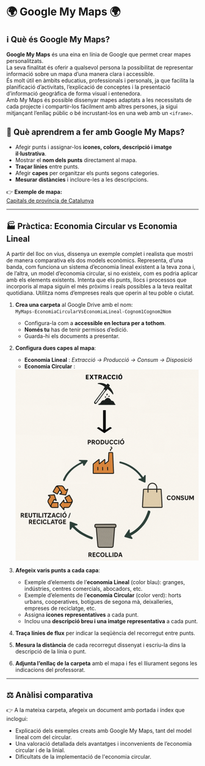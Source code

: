 # 🌍 Google My Maps 🌍

## ℹ️ Què és Google My Maps?

**Google My Maps** és una eina en línia de Google que permet crear mapes personalitzats.  
La seva finalitat és oferir a qualsevol persona la possibilitat de representar informació sobre un mapa d’una manera clara i accessible.  
És molt útil en àmbits educatius, professionals i personals, ja que facilita la planificació d’activitats, l’explicació de conceptes i la presentació d’informació geogràfica de forma visual i entenedora.  
Amb My Maps és possible dissenyar mapes adaptats a les necessitats de cada projecte i compartir-los fàcilment amb altres persones, ja sigui mitjançant l’enllaç públic o bé incrustant-los en una web amb un `<iframe>`.

## 📝 Què aprendrem a fer amb Google My Maps?
- Afegir punts i assignar-los **icones, colors, descripció i imatge il·lustrativa**.  
- Mostrar el **nom dels punts** directament al mapa.  
- **Traçar línies** entre punts.  
- Afegir **capes** per organitzar els punts segons categories.  
- **Mesurar distàncies** i incloure-les a les descripcions.  

👉 **Exemple de mapa:**  
[Capitals de província de Catalunya](https://www.google.com/maps/d/edit?mid=1X4KqOKo3s4OL_LOHC51D5LiTrjOOTME&usp=drive_link)

---

## 🏭 Pràctica: Economia Circular vs Economia Lineal

A partir del lloc on vius, dissenya un exemple complet i realista que mostri de manera comparativa els dos models econòmics.
Representa, d’una banda, com funciona un sistema d’economia lineal existent a la teva zona i, de l’altra, un model d’economia circular, si no existeix, com es podria aplicar amb els elements existents. Intenta que els punts, llocs i processos que incorporis al mapa siguin el més pròxims i reals possibles a la teva realitat quotidiana.
Utilitza noms d’empreses reals que operin al teu poble o ciutat.

1. **Crea una carpeta** al Google Drive amb el nom:  
   `MyMaps-EconomiaCircularVsEconomiaLineal-Cognom1Cognom2Nom`  
   - Configura-la com a **accessible en lectura per a tothom**.
   - **Només tu** has de tenir permisos d’edició.
   - Guarda-hi els documents a presentar.

2. **Configura dues capes al mapa**:
   - **Economia Lineal** : *Extracció → Producció → Consum → Disposició* 
   - **Economia Circular** :
   <img src="economia-circular.png" alt="economia circular" width="500">

3. **Afegeix varis punts a cada capa**:
   - Exemple d’elements de l’**economia Lineal** (color blau): granges, indústries, centres comercials, abocadors, etc.
   - Exemple d’elements de l’**economia Circular** (color verd): horts urbans, cooperatives, botigues de segona mà, deixalleries, empreses de reciclatge, etc.
   - Assigna **icones representatives** a cada punt.
   - Inclou una **descripció breu i una imatge representativa** a cada punt.  

4. **Traça línies de flux** per indicar la seqüència del recorregut entre punts.  

5. **Mesura la distància** de cada recorregut dissenyat i escriu-la dins la descripció de la línia o punt.  

6. **Adjunta l’enllaç de la carpeta** amb el mapa i fes el lliurament segons les indicacions del professorat.  

---

## ⚖️ Anàlisi comparativa

👉 A la mateixa carpeta, afegeix un document amb portada i índex que inclogui:
- Explicació dels exemples creats amb Google My Maps, tant del model lineal com del circular.
- Una valoració detallada dels avantatges i inconvenients de l’economia circular i de la linial.
- Dificultats de la implementació de l'economia circular.
